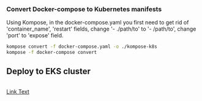 
### Convert Docker-compose to Kubernetes manifests
Using Kompose, in the docker-compose.yaml you first need to get rid of 'container_name', 'restart' fields, change '- ./path/to' to '- /path/to', change 'port' to 'expose' field.

```bash
kompose convert -f docker-compose.yaml -o ./kompose-k8s
kompose -f docker-compose convert
```

## Deploy to EKS cluster
```bash
```




[Link Text](/path/to/file.md#section-id)